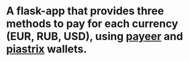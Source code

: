 # A flask-app that provides three methods to pay for each currency (EUR, RUB, USD), using [payeer](https://payeer.com/) and [piastrix](https://piastrix.com/) wallets.
